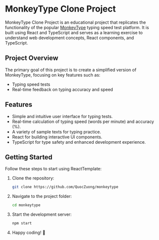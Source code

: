 # MonkeyType Clone Project

MonkeyType Clone Project is an educational project that replicates the functionality of the popular [MonkeyType](https://monkeytype.com) typing speed test platform. It is built using React and TypeScript and serves as a learning exercise to understand web development concepts, React components, and TypeScript.

## Project Overview

The primary goal of this project is to create a simplified version of MonkeyType, focusing on key features such as:

-   Typing speed tests
-   Real-time feedback on typing accuracy and speed

## Features

-   Simple and intuitive user interface for typing tests.
-   Real-time calculation of typing speed (words per minute) and accuracy (%).
-   A variety of sample texts for typing practice.
-   React for building interactive UI components.
-   TypeScript for type safety and enhanced development experience.

## Getting Started

Follow these steps to start using ReactTemplate:

1. Clone the repository:

    ```bash
    git clone https://github.com/QuocZuong/monkeytype
    ```

2. Navigate to the project folder:

    ```bash
    cd monkeytype
    ```

3. Start the development server:
    ```bash
    npm start
    ```
4. Happy coding! 🚀
